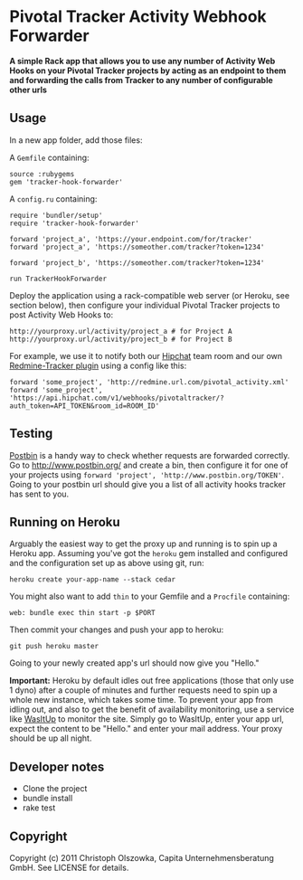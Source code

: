 # Pivotal Tracker Activity Webhook Forwarder

**A simple Rack app that allows you to use any number of Activity Web Hooks on your Pivotal Tracker projects by acting as an endpoint to them and forwarding the calls from Tracker to any number of configurable other urls**

## Usage

In a new app folder, add those files:

A `Gemfile` containing:

    source :rubygems
    gem 'tracker-hook-forwarder'

A `config.ru` containing:

    require 'bundler/setup'
    require 'tracker-hook-forwarder'

    forward 'project_a', 'https://your.endpoint.com/for/tracker'
    forward 'project_a', 'https://someother.com/tracker?token=1234'

    forward 'project_b', 'https://someother.com/tracker?token=1234'    

    run TrackerHookForwarder

Deploy the application using a rack-compatible web server (or Heroku, see section below), then configure your individual Pivotal Tracker projects to post Activity Web Hooks to:

    http://yourproxy.url/activity/project_a # for Project A
    http://yourproxy.url/activity/project_b # for Project B

For example, we use it to notify both our [Hipchat](http://www.hipchat.com) team room and our own 
[Redmine-Tracker plugin](https://github.com/capita/redmine_trackmine) using a config like this:

    forward 'some_project', 'http://redmine.url.com/pivotal_activity.xml'
    forward 'some_project', 'https://api.hipchat.com/v1/webhooks/pivotaltracker/?auth_token=API_TOKEN&room_id=ROOM_ID'

## Testing

[Postbin](http://www.postbin.org/) is a handy way to check whether requests are forwarded 
correctly. Go to http://www.postbin.org/ and create a bin, then configure it for one of your 
projects using `forward 'project', 'http://www.postbin.org/TOKEN'`. Going to your postbin url
should give you a list of all activity hooks tracker has sent to you.

## Running on Heroku

Arguably the easiest way to get the proxy up and running is to spin up a Heroku app.
Assuming you've got the `heroku` gem installed and configured and the configuration
set up as above using git, run:

    heroku create your-app-name --stack cedar

You might also want to add `thin` to your Gemfile and a `Procfile` containing:

    web: bundle exec thin start -p $PORT

Then commit your changes and push your app to heroku:

    git push heroku master

Going to your newly created app's url should now give you "Hello."

**Important:** Heroku by default idles out free applications (those that only use 1 dyno)
after a couple of minutes and further requests need to spin up a whole new instance, which
takes some time. To prevent your app from idling out, and also to get the benefit of availability monitoring, use a service like [WasItUp](http://wasitup.com/) to monitor
the site. Simply go to WasItUp, enter your app url, expect the content to be "Hello." and
enter your mail address. Your proxy should be up all night.

## Developer notes

  * Clone the project
  * bundle install
  * rake test

## Copyright

Copyright (c) 2011 Christoph Olszowka, Capita Unternehmensberatung GmbH. See LICENSE for details.